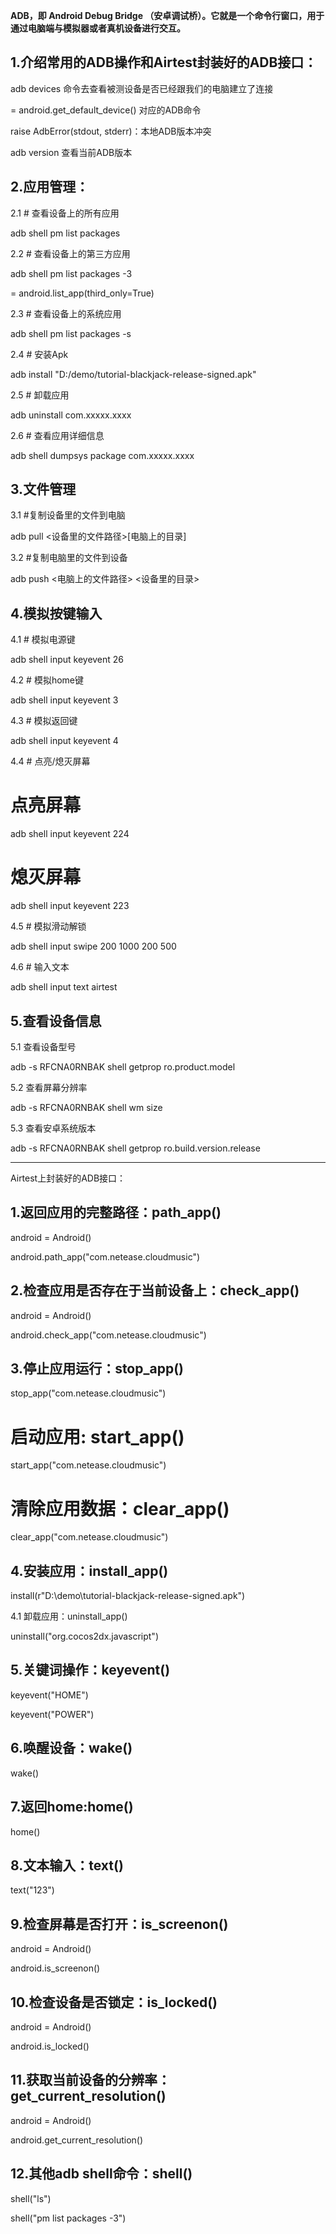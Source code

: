 **ADB，即 Android Debug Bridge （安卓调试桥）。它就是一个命令行窗口，用于通过电脑端与模拟器或者真机设备进行交互。**

## 1.介绍常用的ADB操作和Airtest封装好的ADB接口：
adb devices 命令去查看被测设备是否已经跟我们的电脑建立了连接

= android.get_default_device() 对应的ADB命令

raise AdbError(stdout, stderr)：本地ADB版本冲突

adb version 查看当前ADB版本

## 2.应用管理：
2.1 # 查看设备上的所有应用

adb shell pm list packages

2.2 # 查看设备上的第三方应用

adb shell pm list packages -3

= android.list_app(third_only=True)

2.3 # 查看设备上的系统应用

adb shell pm list packages -s 

2.4 # 安装Apk

adb install "D:/demo/tutorial-blackjack-release-signed.apk"

2.5 # 卸载应用

adb uninstall com.xxxxx.xxxx

2.6 # 查看应用详细信息

adb shell dumpsys package com.xxxxx.xxxx

## 3.文件管理
3.1 #复制设备里的文件到电脑

adb pull <设备里的文件路径>[电脑上的目录]

3.2 #复制电脑里的文件到设备

adb push <电脑上的文件路径> <设备里的目录>

## 4.模拟按键输入
4.1 # 模拟电源键 

adb shell input keyevent 26

4.2 # 模拟home键

adb shell input keyevent 3

4.3 # 模拟返回键

adb shell input keyevent 4

4.4 # 点亮/熄灭屏幕

# 点亮屏幕

adb shell input keyevent 224

# 熄灭屏幕

adb shell input keyevent 223

4.5 # 模拟滑动解锁

adb shell input swipe 200 1000 200 500

4.6 # 输入文本

adb shell input text airtest

## 5.查看设备信息
5.1 查看设备型号

adb -s RFCNA0RNBAK shell getprop ro.product.model

5.2 查看屏幕分辨率

adb -s RFCNA0RNBAK shell wm size

5.3 查看安卓系统版本

adb -s RFCNA0RNBAK shell getprop ro.build.version.release

-------------------------------------------------------------------------------------------------------------------

Airtest上封装好的ADB接口：

## 1.返回应用的完整路径：path_app()
android = Android()

android.path_app("com.netease.cloudmusic")

## 2.检查应用是否存在于当前设备上：check_app()
android = Android()

android.check_app("com.netease.cloudmusic")

## 3.停止应用运行：stop_app()
stop_app("com.netease.cloudmusic")

# 启动应用: start_app()

start_app("com.netease.cloudmusic")

# 清除应用数据：clear_app()

clear_app("com.netease.cloudmusic")

## 4.安装应用：install_app()
install(r"D:\demo\tutorial-blackjack-release-signed.apk")

4.1 卸载应用：uninstall_app()

uninstall("org.cocos2dx.javascript")

## 5.关键词操作：keyevent()
keyevent("HOME")

keyevent("POWER")

## 6.唤醒设备：wake()
wake()

## 7.返回home:home()
home()

## 8.文本输入：text()
text("123")

## 9.检查屏幕是否打开：is_screenon()
android = Android()

android.is_screenon()

## 10.检查设备是否锁定：is_locked()
android = Android()

android.is_locked()

## 11.获取当前设备的分辨率：get_current_resolution()
android = Android()

android.get_current_resolution()

## 12.其他adb shell命令：shell()
shell("ls")

shell("pm list packages -3")

